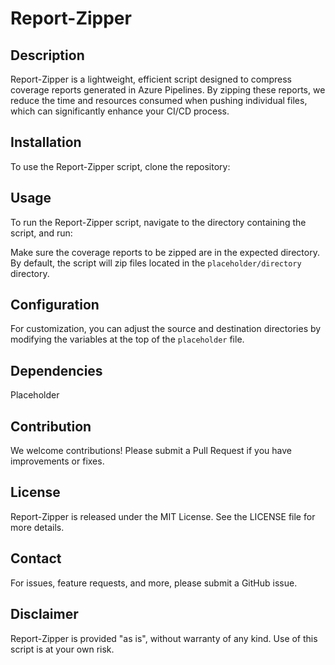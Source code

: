 # Report-Zipper

## Description
Report-Zipper is a lightweight, efficient script designed to compress coverage reports generated in Azure Pipelines. By zipping these reports, we reduce the time and resources consumed when pushing individual files, which can significantly enhance your CI/CD process.

## Installation
To use the Report-Zipper script, clone the repository:


## Usage

To run the Report-Zipper script, navigate to the directory containing the script, and run:


Make sure the coverage reports to be zipped are in the expected directory. By default, the script will zip files located in the `placeholder/directory` directory.

## Configuration

For customization, you can adjust the source and destination directories by modifying the variables at the top of the `placeholder` file.

## Dependencies

Placeholder

## Contribution

We welcome contributions! Please submit a Pull Request if you have improvements or fixes.

## License

Report-Zipper is released under the MIT License. See the LICENSE file for more details.

## Contact

For issues, feature requests, and more, please submit a GitHub issue.

## Disclaimer

Report-Zipper is provided "as is", without warranty of any kind. Use of this script is at your own risk.
